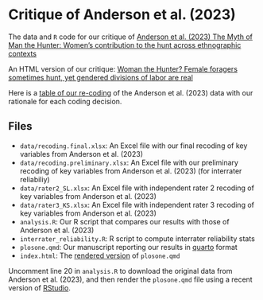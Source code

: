 
# Critique of Anderson et al. (2023)

<!-- badges: start -->
<!-- badges: end -->

The data and `R` code for our critique of [Anderson et al. (2023) The Myth of Man the Hunter: Women’s contribution to the hunt across ethnographic contexts](https://journals.plos.org/plosone/article?id=10.1371/journal.pone.0287101)

An HTML version of our critique: [Woman the Hunter? Female foragers sometimes hunt, yet gendered divisions of labor are real](https://grasshoppermouse.github.io/anderson_critique/)

Here is a [table of our re-coding](https://grasshoppermouse.github.io/anderson_critique/dashboard.html) of the Anderson et al. (2023) data with our rationale for each coding decision.

## Files

* `data/recoding.final.xlsx`: An Excel file with our final recoding of key variables from Anderson et al. (2023)
* `data/recoding.preliminary.xlsx`: An Excel file with our preliminary recoding of key variables from Anderson et al. (2023) (for interrater reliabiliy)
* `data/rater2_SL.xlsx`: An Excel file with independent rater 2 recoding of key variables from Anderson et al. (2023)
* `data/rater3_KS.xlsx`: An Excel file with independent rater 3 recoding of key variables from Anderson et al. (2023)
* `analysis.R`: Our R script that compares our results with those of Anderson et al. (2023)
* `interrater_reliability.R`: R script to compute interrater reliability stats
* `plosone.qmd`: Our manuscript reporting our results in [quarto](https://quarto.org) format
* `index.html`: The [rendered version](https://grasshoppermouse.github.io/anderson_critique/) of `plosone.qmd`

Uncomment line 20 in `analysis.R` to download the original data from Anderson et al. (2023), and then render the `plosone.qmd` file using a recent version of [RStudio](https://posit.co/download/rstudio-desktop/).



